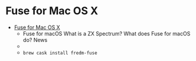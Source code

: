 # Fuse for Mac OS X
- [Fuse for Mac OS X](https://fuse-for-macosx.sourceforge.io/)
  -  Fuse for macOS What is a ZX Spectrum? What does Fuse for macOS do? News
  - 
  - `brew cask install fredm-fuse`
